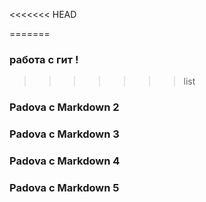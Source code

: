 <<<<<<< HEAD
  
=======
### работа с гит ! 
>>>>>>> list

### Padova с Markdown 2

### Padova с Markdown 3

### Padova с Markdown 4

### Padova с Markdown 5
